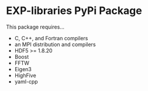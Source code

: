 # EXP-libraries PyPi Package

This package requires...
- C, C++, and Fortran compilers
- an MPI distribution and compilers
- HDF5 >= 1.8.20
- Boost
- FFTW
- Eigen3
- HighFive
- yaml-cpp